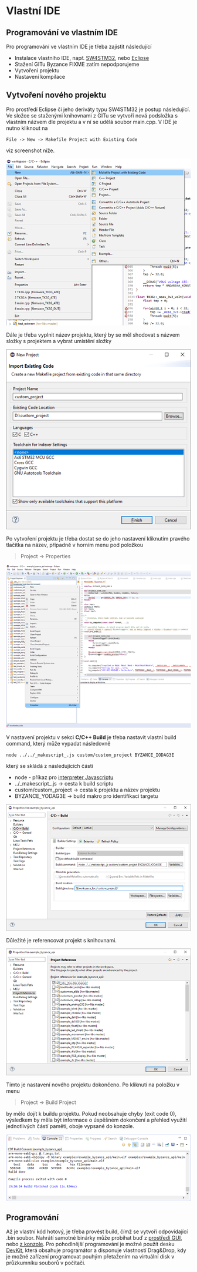 # Vlastní IDE

## Programování ve vlastním IDE

Pro programování ve vlastním IDE je třeba zajistit následující

* Instalace vlastního IDE, např. [SW4STM32](http://www.st.com/en/development-tools/sw4stm32.html), nebo [Eclipse](https://www.eclipse.org/downloads/?)
* Stažení GITu Byzance FIXME zatím nepodporujeme
* Vytvoření projektu
* Nastavení kompilace

## Vytvoření nového projektu

Pro prostředí Eclipse či jeho deriváty typu SW4STM32 je postup následující. Ve složce se staženými knihovnami z GITu se vytvoří nová podsložka s vlastním názvem dle projektu a v ní se udělá soubor main.cpp. V IDE je nutno kliknout na

```text
File -> New -> Makefile Project with Existing Code
```

viz screenshot níže.

![](../../../.gitbook/assets/ide_new_project.png)

Dále je třeba vyplnit název projektu, který by se měl shodovat s názvem složky s projektem a vybrat umístění složky

![](../../../.gitbook/assets/import_project.png)

Po vytvoření projektu je třeba dostat se do jeho nastavení kliknutím pravého tlačítka na název, případně v horním menu pod položkou 

> Project -&gt; Properties

![](../../../.gitbook/assets/nastaveni_projektu.png)

V nastavení projektu v sekci **C/C++ Build** je třeba nastavit vlastní build command, který může vypadat následovně

```text
node ../../_makescript_.js custom/custom_project BYZANCE_IODAG3E
```

který se skládá z následujících částí

* node - příkaz pro [interpreter Javascriptu](https://nodejs.org/en/)
* ../\_makescript\_.js -&gt; cesta k build scriptu
* custom/custom\_project -&gt; cesta k projektu a název projektu
* BYZANCE\_YODAG3E -&gt; build makro pro identifikaci targetu

![](../../../.gitbook/assets/ide_custom_project.png)

Důležité je referencovat projekt s knihovnami.

![](../../../.gitbook/assets/ide_libs.png)

Tímto je nastavení nového projektu dokončeno. Po kliknutí na položku v menu

> Project -&gt; Build Project

by mělo dojít k buildu projektu. Pokud neobsahuje chyby \(exit code 0\), výsledkem by měla být informace o úspěšném dokončení a přehled využití jednotlivých částí paměti, oboje vypsané do konzole.

![](../../../.gitbook/assets/compile.PNG)

## Programování

Až je vlastní kód hotový, je třeba provést build, čímž se vytvoří odpovídající .bin soubor. Nahrátí samotné binárky může probíhat buď z [prostředí GUI](upload-kodu-z-gui.md), nebo [z konzole](upload-kodu-z-konzole.md). Pro pohodlnější programování je možné použít desku [DevKit](https://github.com/byzance/public-documentation/tree/38b460c46404c197299c0f0a84e3402a9b74c8d7/byzance_documentation/hardware_intro/hardware/dk3g.md), která obsahuje programátor a disponuje vlastností Drag&Drop, kdy je možné zařízení programovat pouhým přetažením na virtuální disk v průzkumníku souborů v počítači.

